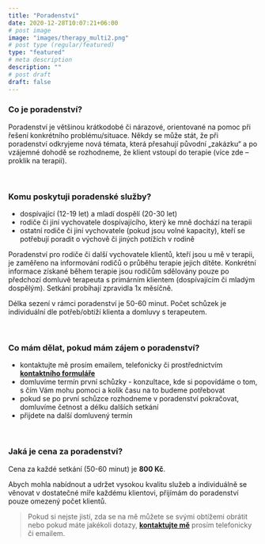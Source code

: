 ```yaml
---
title: "Poradenství"
date: 2020-12-28T10:07:21+06:00
# post image
image: "images/therapy_multi2.png"
# post type (regular/featured)
type: "featured"
# meta description
description: ""
# post draft
draft: false
---
```


### Co je poradenství?
Poradenství je většinou krátkodobé či nárazové, orientované na pomoc při řešení konkrétního problému/situace. Někdy se může stát, že při poradenství odkryjeme nová témata, která přesahují původní „zakázku“ a po vzájemné dohodě se rozhodneme, že klient vstoupí do terapie (více zde – proklik na terapii).

<br>

### Komu poskytuji poradenské služby?
- dospívající (12-19 let) a mladí dospělí (20-30 let)
- rodiče či jiní vychovatele dospívajícího, který ke mně dochází na terapii
- ostatní rodiče či jiní vychovatele (pokud jsou volné kapacity), kteří se potřebují poradit o výchově či jiných potížích v rodině

Poradenství pro rodiče či další vychovatele klientů, kteří jsou u mě v terapii, je zaměřeno na informování rodičů o průběhu terapie jejich dítěte. Konkrétní informace získané během terapie jsou rodičům sdělovány pouze po předchozí domluvě terapeuta s primárním klientem (dospívajícím či mladým dospělým). Setkání probíhají zpravidla 1x měsíčně.

Délka sezení v rámci poradenství je 50-60 minut. Počet schůzek je individuální dle potřeb/obtíží klienta a domluvy s terapeutem.

<br>

### Co mám dělat, pokud mám zájem o poradenství?
- kontaktujte mě prosím emailem, telefonicky či prostřednictvím [**kontaktního formuláře**](/contact)
- domluvíme termín první schůzky - konzultace, kde si popovídáme o tom, s čím Vám mohu pomoci a kolik času na to budeme potřebovat
- pokud se po první schůzce rozhodneme v poradenství pokračovat, domluvíme četnost a délku dalších setkání
- přijdete na další domluvený termín

<br>

### Jaká je cena za poradenství?
Cena za každé setkání (50-60 minut) je **800 Kč**.

Abych mohla nabídnout a udržet vysokou kvalitu služeb a individuálně se věnovat v dostatečné míře každému klientovi, přijímám do poradenství pouze omezený počet klientů.

> Pokud si nejste jistí, zda se na mě můžete se svými obtížemi obrátit nebo pokud máte jakékoli dotazy, [**kontaktujte mě**](/contact) prosím telefonicky či emailem.
